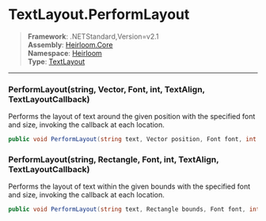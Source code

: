 # TextLayout.PerformLayout

> **Framework**: .NETStandard,Version=v2.1  
> **Assembly**: [Heirloom.Core][0]  
> **Namespace**: [Heirloom][0]  
> **Type**: [TextLayout][1]  

--------------------------------------------------------------------------------

### PerformLayout(string, Vector, Font, int, TextAlign, TextLayoutCallback)

Performs the layout of text around the given position with the specified font and size, invoking the callback at each location.

```cs
public void PerformLayout(string text, Vector position, Font font, int size, TextAlign align, TextLayoutCallback layoutCallback)
```

### PerformLayout(string, Rectangle, Font, int, TextAlign, TextLayoutCallback)

Performs the layout of text within the given bounds with the specified font and size, invoking the callback at each location.

```cs
public void PerformLayout(string text, Rectangle bounds, Font font, int size, TextAlign align, TextLayoutCallback layoutCallback)
```

[0]: ../Heirloom.Core.md
[1]: Heirloom.TextLayout.md
